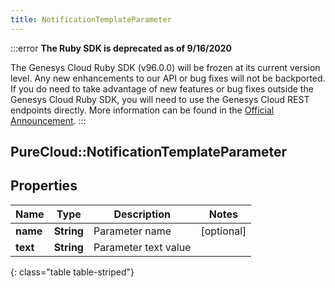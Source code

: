 ```yaml
---
title: NotificationTemplateParameter
---
```


:::error
**The Ruby SDK is deprecated as of 9/16/2020**

The Genesys Cloud Ruby SDK (v96.0.0) will be frozen at its current version level. Any new enhancements to our API or bug fixes will not be backported. If you do need to take advantage of new features or bug fixes outside the Genesys Cloud Ruby SDK, you will need to use the Genesys Cloud REST endpoints directly. More information can be found in the [Official Announcement](https://developer.mypurecloud.com/forum/t/announcement-genesys-cloud-ruby-sdk-end-of-life/8850).
:::


## PureCloud::NotificationTemplateParameter

## Properties

|Name | Type | Description | Notes|
|------------ | ------------- | ------------- | -------------|
| **name** | **String** | Parameter name | [optional] |
| **text** | **String** | Parameter text value | |
{: class="table table-striped"}


